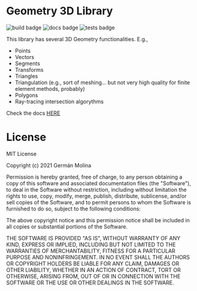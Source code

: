 # Geometry 3D Library

![build badge](https://github.com/SIMPLE-BuildingSimulation/geometry3d/actions/workflows/build.yaml/badge.svg)
![docs badge](https://github.com/SIMPLE-BuildingSimulation/geometry3d/actions/workflows/docs.yaml/badge.svg)
![tests badge](https://github.com/SIMPLE-BuildingSimulation/geometry3d/actions/workflows/tests.yaml/badge.svg)


This library has several 3D Geometry functionalities. E.g.,

* Points
* Vectors
* Segments
* Transforms
* Triangles
* Triangulation (e.g., sort of meshing... but not very high quality for finite element methods, probably)
* Polygons
* Ray-tracing intersection algorythms

Check the docs [HERE](https://simple-buildingsimulation.github.io/geometry3d/)



# License

MIT License

Copyright (c) 2021 Germán Molina

Permission is hereby granted, free of charge, to any person obtaining a copy
of this software and associated documentation files (the "Software"), to deal
in the Software without restriction, including without limitation the rights
to use, copy, modify, merge, publish, distribute, sublicense, and/or sell
copies of the Software, and to permit persons to whom the Software is
furnished to do so, subject to the following conditions:

The above copyright notice and this permission notice shall be included in all
copies or substantial portions of the Software.

THE SOFTWARE IS PROVIDED "AS IS", WITHOUT WARRANTY OF ANY KIND, EXPRESS OR
IMPLIED, INCLUDING BUT NOT LIMITED TO THE WARRANTIES OF MERCHANTABILITY,
FITNESS FOR A PARTICULAR PURPOSE AND NONINFRINGEMENT. IN NO EVENT SHALL THE
AUTHORS OR COPYRIGHT HOLDERS BE LIABLE FOR ANY CLAIM, DAMAGES OR OTHER
LIABILITY, WHETHER IN AN ACTION OF CONTRACT, TORT OR OTHERWISE, ARISING FROM,
OUT OF OR IN CONNECTION WITH THE SOFTWARE OR THE USE OR OTHER DEALINGS IN THE
SOFTWARE.


